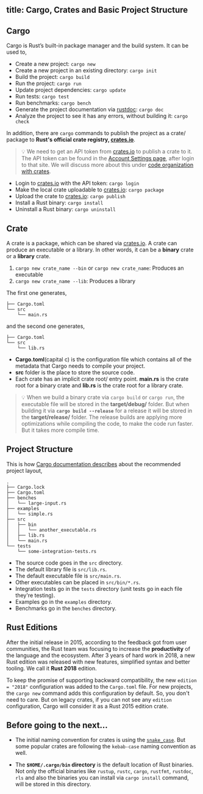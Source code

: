 title: Cargo, Crates and Basic Project Structure
---

## Cargo

Cargo is Rust’s built-in package manager and the build system. It can be used to,

- Create a new project: `cargo new`
- Create a new project in an existing directory: `cargo init`
- Build the project: `cargo build`
- Run the project: `cargo run`
- Update project dependencies: `cargo update`
- Run tests: `cargo test`
- Run benchmarks: `cargo bench`
- Generate the project documentation via [rustdoc](https://doc.rust-lang.org/stable/rustdoc/): `cargo doc`
- Analyze the project to see it has any errors, without building it: `cargo check`

In addition, there are `cargo` commands to publish the project as a crate/ package to **Rust's official crate registry, [crates.io](https://crates.io/)**.

> 💡 We need to get an API token from [crates.io](https://crates.io/) to publish a crate to it. The API token can be found in the [Account Settings page](https://crates.io/me), after login to that site. We will discuss more about this under [code organization with crates](/docs/d4.crates.html#c-Using-crates-io).

- Login to [crates.io](https://crates.io/) with the API token: `cargo login`
- Make the local crate uploadable to [crates.io](https://crates.io/): `cargo package`
- Upload the crate to [crates.io](https://crates.io/): `cargo publish`
- Install a Rust binary: `cargo install`
- Uninstall a Rust binary: `cargo uninstall`

## Crate

A crate is a package, which can be shared via [crates.io](https://crates.io/). A crate can produce an executable or a library. In other words, it can be a **binary** crate or a **library** crate.

01. `cargo new crate_name --bin` or `cargo new crate_name`: Produces an executable
02. `cargo new crate_name --lib`: Produces a library

The first one generates,

```
├── Cargo.toml
└── src
    └── main.rs
```

and the second one generates,

```
├── Cargo.toml
└── src
    └── lib.rs
```

- **Cargo.toml**\(capital c\) is the configuration file which contains all of the metadata that Cargo needs to compile your project.
- **src** folder is the place to store the source code.
- Each crate has an implicit crate root/ entry point. **main.rs** is the crate root for a binary crate and **lib.rs** is the crate root for a library crate.

> 💡 When we build a binary crate via `cargo build` or `cargo run`, the executable file will be stored in the **target/debug/** folder. But when building it via **`cargo build --release`** for a release it will be stored in the **target/release/** folder. The release builds are applying more optimizations while compiling the code, to make the code run faster. But it takes more compile time.

## Project Structure

This is how [Cargo documentation describes](https://doc.rust-lang.org/cargo/guide/project-layout.html) about the recommended project layout,

```
.
├── Cargo.lock
├── Cargo.toml
├── benches
│   └── large-input.rs
├── examples
│   └── simple.rs
├── src
│   ├── bin
│   │   └── another_executable.rs
│   ├── lib.rs
│   └── main.rs
└── tests
    └── some-integration-tests.rs
```

- The source code goes in the `src` directory.  
- The default library file is `src/lib.rs`.  
- The default executable file is `src/main.rs`.  
- Other executables can be placed in `src/bin/*.rs`.  
- Integration tests go in the `tests` directory \(unit tests go in each file they're testing\).  
- Examples go in the `examples` directory.  
- Benchmarks go in the `benches` directory.

## Rust Editions

After the initial release in 2015, according to the feedback got from user communities, the Rust team was focusing to increase the **productivity** of the language and the ecosystem. After 3 years of hard work in 2018, a new Rust edition was released with new features, simplified syntax and better tooling. We call it **Rust 2018** edition.

To keep the promise of supporting backward compatibility, the new `edition = "2018"` configuration was added to the `Cargo.toml` file. For new projects, the `cargo new` command adds this configuration by default. So, you don't need to care. But on legacy crates, if you can not see any `edition` configuration, Cargo will consider it as a Rust 2015 edition crate.

## Before going to the next...

- The initial naming convention for crates is using the [`snake_case`](https://en.wikipedia.org/wiki/Snake_case). But some popular crates are following the `kebab-case` naming convention as well.

- The **`$HOME/.cargo/bin` directory** is the default location of Rust binaries. Not only the official binaries like `rustup`, `rustc`, `cargo`, `rustfmt`, `rustdoc`, `rls` and also the binaries you can install via `cargo install` command, will be stored in this directory.
